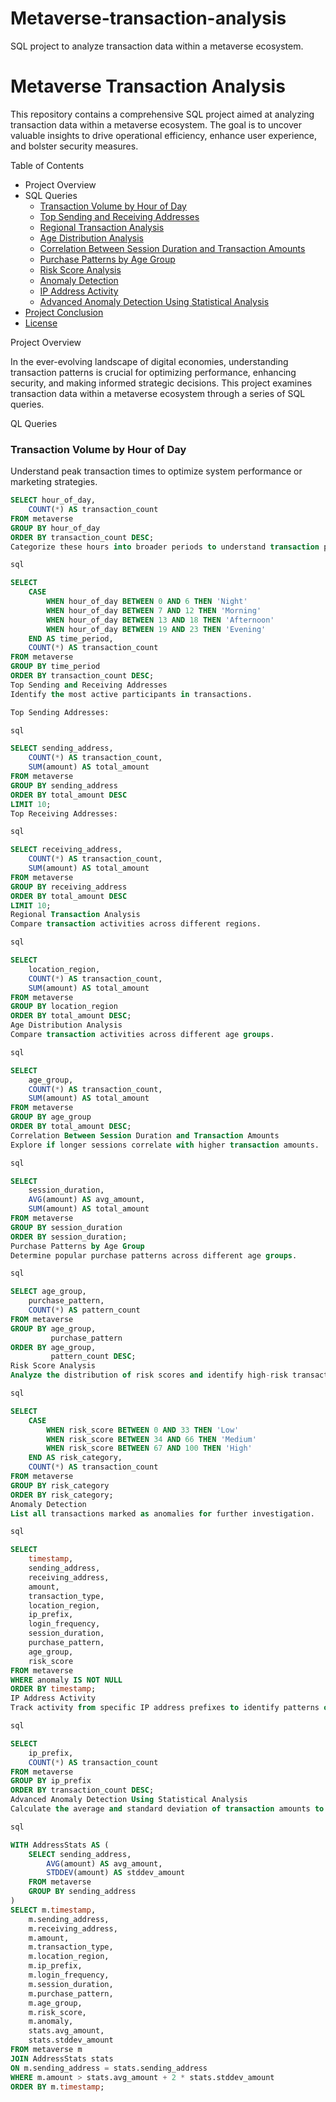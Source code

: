 # Metaverse-transaction-analysis
SQL project to analyze transaction data within a metaverse ecosystem.

# Metaverse Transaction Analysis

This repository contains a comprehensive SQL project aimed at analyzing transaction data within a metaverse ecosystem. The goal is to uncover valuable insights to drive operational efficiency, enhance user experience, and bolster security measures.

 Table of Contents

- Project Overview
- SQL Queries
  - [Transaction Volume by Hour of Day](#transaction-volume-by-hour-of-day)
  - [Top Sending and Receiving Addresses](#top-sending-and-receiving-addresses)
  - [Regional Transaction Analysis](#regional-transaction-analysis)
  - [Age Distribution Analysis](#age-distribution-analysis)
  - [Correlation Between Session Duration and Transaction Amounts](#correlation-between-session-duration-and-transaction-amounts)
  - [Purchase Patterns by Age Group](#purchase-patterns-by-age-group)
  - [Risk Score Analysis](#risk-score-analysis)
  - [Anomaly Detection](#anomaly-detection)
  - [IP Address Activity](#ip-address-activity)
  - [Advanced Anomaly Detection Using Statistical Analysis](#advanced-anomaly-detection-using-statistical-analysis)
- [Project Conclusion](#project-conclusion)
- [License](#license)


 Project Overview

In the ever-evolving landscape of digital economies, understanding transaction patterns is crucial for optimizing performance, enhancing security, and making informed strategic decisions. This project examines transaction data within a metaverse ecosystem through a series of SQL queries.

QL Queries

### Transaction Volume by Hour of Day

Understand peak transaction times to optimize system performance or marketing strategies.

```sql
SELECT hour_of_day,
    COUNT(*) AS transaction_count
FROM metaverse
GROUP BY hour_of_day
ORDER BY transaction_count DESC;
Categorize these hours into broader periods to understand transaction patterns across different times of the day.

sql

SELECT 
    CASE 
        WHEN hour_of_day BETWEEN 0 AND 6 THEN 'Night'
        WHEN hour_of_day BETWEEN 7 AND 12 THEN 'Morning'
        WHEN hour_of_day BETWEEN 13 AND 18 THEN 'Afternoon'
        WHEN hour_of_day BETWEEN 19 AND 23 THEN 'Evening'
    END AS time_period,
    COUNT(*) AS transaction_count
FROM metaverse
GROUP BY time_period
ORDER BY transaction_count DESC;
Top Sending and Receiving Addresses
Identify the most active participants in transactions.

Top Sending Addresses:

sql

SELECT sending_address,
    COUNT(*) AS transaction_count,
    SUM(amount) AS total_amount
FROM metaverse
GROUP BY sending_address
ORDER BY total_amount DESC
LIMIT 10;
Top Receiving Addresses:

sql

SELECT receiving_address,
    COUNT(*) AS transaction_count,
    SUM(amount) AS total_amount
FROM metaverse
GROUP BY receiving_address
ORDER BY total_amount DESC
LIMIT 10;
Regional Transaction Analysis
Compare transaction activities across different regions.

sql

SELECT 
    location_region,
    COUNT(*) AS transaction_count,
    SUM(amount) AS total_amount
FROM metaverse
GROUP BY location_region
ORDER BY total_amount DESC;
Age Distribution Analysis
Compare transaction activities across different age groups.

sql

SELECT 
    age_group,
    COUNT(*) AS transaction_count,
    SUM(amount) AS total_amount
FROM metaverse
GROUP BY age_group
ORDER BY total_amount DESC;
Correlation Between Session Duration and Transaction Amounts
Explore if longer sessions correlate with higher transaction amounts.

sql

SELECT 
    session_duration,
    AVG(amount) AS avg_amount,
    SUM(amount) AS total_amount
FROM metaverse
GROUP BY session_duration
ORDER BY session_duration;
Purchase Patterns by Age Group
Determine popular purchase patterns across different age groups.

sql

SELECT age_group,
    purchase_pattern,
    COUNT(*) AS pattern_count
FROM metaverse
GROUP BY age_group, 
         purchase_pattern
ORDER BY age_group, 
         pattern_count DESC;
Risk Score Analysis
Analyze the distribution of risk scores and identify high-risk transactions.

sql

SELECT 
    CASE 
        WHEN risk_score BETWEEN 0 AND 33 THEN 'Low'
        WHEN risk_score BETWEEN 34 AND 66 THEN 'Medium'
        WHEN risk_score BETWEEN 67 AND 100 THEN 'High'
    END AS risk_category,
    COUNT(*) AS transaction_count
FROM metaverse
GROUP BY risk_category
ORDER BY risk_category;
Anomaly Detection
List all transactions marked as anomalies for further investigation.

sql

SELECT 
    timestamp,
    sending_address,
    receiving_address,
    amount,
    transaction_type,
    location_region,
    ip_prefix,
    login_frequency,
    session_duration,
    purchase_pattern,
    age_group,
    risk_score
FROM metaverse
WHERE anomaly IS NOT NULL
ORDER BY timestamp;
IP Address Activity
Track activity from specific IP address prefixes to identify patterns or suspicious behavior.

sql

SELECT 
    ip_prefix,
    COUNT(*) AS transaction_count
FROM metaverse
GROUP BY ip_prefix
ORDER BY transaction_count DESC;
Advanced Anomaly Detection Using Statistical Analysis
Calculate the average and standard deviation of transaction amounts to identify transactions that deviate significantly from the norm.

sql

WITH AddressStats AS (
    SELECT sending_address,
        AVG(amount) AS avg_amount,
        STDDEV(amount) AS stddev_amount
    FROM metaverse
    GROUP BY sending_address
)
SELECT m.timestamp,
    m.sending_address,
    m.receiving_address,
    m.amount,
    m.transaction_type,
    m.location_region,
    m.ip_prefix,
    m.login_frequency,
    m.session_duration,
    m.purchase_pattern,
    m.age_group,
    m.risk_score,
    m.anomaly,
    stats.avg_amount,
    stats.stddev_amount
FROM metaverse m
JOIN AddressStats stats 
ON m.sending_address = stats.sending_address
WHERE m.amount > stats.avg_amount + 2 * stats.stddev_amount
ORDER BY m.timestamp;
